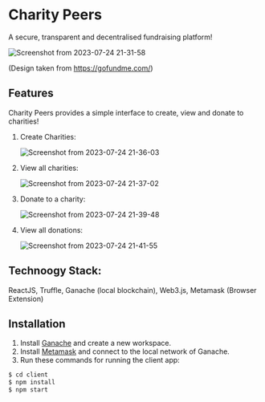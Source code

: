 # Charity Peers
A secure, transparent and decentralised fundraising platform!

![Screenshot from 2023-07-24 21-31-58](https://github.com/YashKandalkar/CharityPeers/assets/35102959/40dae8bb-c7b6-4bbf-92a7-2859a12fa02f)

(Design taken from https://gofundme.com/)

## Features 
Charity Peers provides a simple interface to create, view and donate to charities!
1. Create Charities:

   ![Screenshot from 2023-07-24 21-36-03](https://github.com/YashKandalkar/CharityPeers/assets/35102959/fa232a3e-ac0a-411e-acea-8b7c207518ac)

2. View all charities:

   ![Screenshot from 2023-07-24 21-37-02](https://github.com/YashKandalkar/CharityPeers/assets/35102959/1b13c5dd-7af2-414c-8bc3-9ee4005d281d)

3. Donate to a charity:

   ![Screenshot from 2023-07-24 21-39-48](https://github.com/YashKandalkar/CharityPeers/assets/35102959/59f15437-6475-4588-bc68-aa7bb2bfb661)

4. View all donations:
   
   ![Screenshot from 2023-07-24 21-41-55](https://github.com/YashKandalkar/CharityPeers/assets/35102959/60ddaaab-bee1-41f0-b883-8e5c83e66499)


## Technoogy Stack:
ReactJS, Truffle, Ganache (local blockchain), Web3.js, Metamask (Browser Extension)

## Installation
1. Install [Ganache](https://trufflesuite.com/ganache/) and create a new workspace.
2. Install [Metamask](https://metamask.io/) and connect to the local network of Ganache.
3. Run these commands for running the client app:
```sh
$ cd client
$ npm install
$ npm start
```
